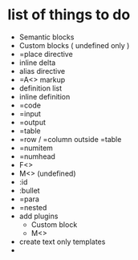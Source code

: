 # list of things to do

- Semantic blocks
- Custom blocks ( undefined only )
- =place directive
- inline delta
- alias directive
- =A<> markup
- definition list
- inline definition
- =code
- =input
- =output
- =table
- =row / =column outside =table
- =numitem
- =numhead 
- F<>
- M<> (undefined)
- :id
- :bullet
- =para
- =nested
- add plugins
  - Custom block
  - M<>
- create text only templates
- 